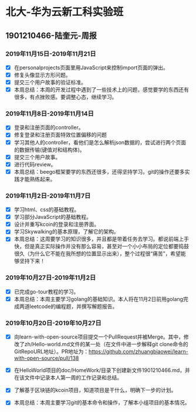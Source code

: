 # 北大-华为云新工科实验班   
## 1901210466-陆奎元-周报
### <i class="icon-chevron-sign-left"></i>  2019年11月15日-2019年11月21日
- [x] 在personalprojects页面里用JavaScript来控制import页面的弹出。
- [x] 修复头像显示方形问题。
- [x] 提交三个用户故事的验证标准。
- [x] 本周总结：本周的开发过程中遇到了一些技术上的问题，感觉要学的东西还有很多，有点挫败感。要调整心态，继续学习。
### <i class="icon-chevron-sign-left"></i>  2019年11月8日-2019年11月14日
- [x] 登录和注册页面的controller。
- [x] 修复登录和注册页面特效位置偏移的问题
- [x] 学习其他人的controller，看他们是怎么解析json数据的，尝试进行两个页面的数据传输(键值对和结构体)。
- [x] 提交三个用户故事。
- [x] 进行代码review。
- [x] 本周总结：beego框架要学的东西还很多，还得坚持学习。git的操作还要多实践才能熟练起来。
### <i class="icon-chevron-sign-left"></i>  2019年11月2日-2019年11月7日
- [x] 学习html、css的基础教程。
- [x] 学习部分JavaScript的基础教程。
- [x] 设计并重写kcoin的登录和注册界面。
- [x] 学习Skywalking的基本原理，了解它的架构。
- [x] 本周总结：这周要学习的知识很多，并且都是带着任务去学习。都说前端上手快，但是真正实际操作并没有那么容易，甚至对一个小小布局的定位都要捣鼓很久（为什么它不能在我所想的位置显示出来），整个过程很“痛苦”，希望能够坚持下来！
### <i class="icon-chevron-sign-left"></i>  2019年10月27日-2019年11月2日
- [x] 已完成go-tour教程的学习。
- [x] 本周总结：本周主要学习golang的基础知识。本人将在11月2日前用golang完成两道leetcode的编程题，并撰写解题报告。
### <i class="icon-chevron-sign-left"></i>  2019年10月20日-2019年10月27日
- [x] 向learn-with-open-source项目提交一个PullRequest并被Merge。其中，修改了zh/Hello-world.md文件的某一处（在文件中进一步解释git clone命令的GitRepoURL地址）。PR地址为：https://github.com/zhuangbiaowei/learn-with-open-source/pull/138
- [x] 在HelloWorld项目的doc/HomeWork/目录下创建新文件1901210466.md，并在该文件中记录本人第一周的工作记录和总结。
- [x] 了解基于区块链的kcoin项目，知道项目是干什么，明确下一步的计划。
- [x] 本周总结：本周主要学习git的基本命令和操作，了解本小组项目的基本情况。
 
